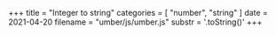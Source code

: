 +++
title = "Integer to string"
categories = [ "number", "string" ]
date = 2021-04-20
filename = "umber/js/umber.js"
substr = '.toString()'
+++
